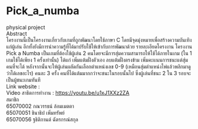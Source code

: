 # Pick_a_numba  
physical project  
  Abstract  
      โครงงานนี้เป็นโครงงานเกี่ยวกับเกมที่ถูกพัฒนาโดยใช้ภาษา C โดยมีจุดมุ่งหมายเพื่อสร้างความบันเทิงแก่ผู้เล่น อีกทั้งยังมีการนำความรู้ที่ได้มาปรับใช้ให้เข้ากับการพัฒนาด้วย
  รายละเอียดโครงงาน
      โครงงาน Pick a Numba เป็นเกมที่ต้องใช้ผู้เล่น 2 คนโดยจะมีการสุ่มความสามารถให้ใช้ได้ภายในเกม  (ใน 1 เกมใช้ได้เพียง 1 ครั้งเท่านั้น) ได้แก่ เพิ่มแต้มฝั่งตัวเอง ลบแต้มฝั่งตรงข้าม เพิ่มคะแนนการชนะแต่สุ่มคนที่จะได้ หลังจากนั้นจะให้ผู้เล่นผลัดกันเลือกตำแหน่งเลข 0-9 (เหมือนสุ่มตำแหน่งไพ่แล้วพลิกมาดูว่าได้เลขอะไร) คนละ 3 ครั้ง คนที่ได้แต้มมากกว่าจะชนะในรอบนั้นไป ซึ่งผู้เล่นที่ชนะ 2 ใน 3 รอบจะเป็นผู้ชนะเกมทันที  
Link website :   
Video สาธิตการทำงาน : https://youtu.be/u1xJ1XXz2ZA  
สมาชิก  
65070002 กณวรรธน์ ล้อมเมตตา  
65070051 ชินาธิป เพิ่มทรัพย์  
65070056 ฐธิติกานต์ ฉัตรกรณ์สกุล
